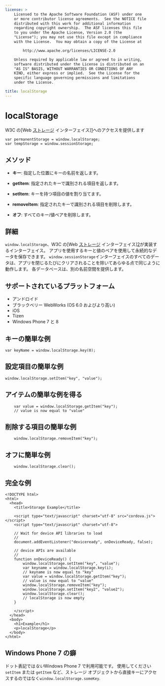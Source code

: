 ```yaml
---
license: >
    Licensed to the Apache Software Foundation (ASF) under one
    or more contributor license agreements.  See the NOTICE file
    distributed with this work for additional information
    regarding copyright ownership.  The ASF licenses this file
    to you under the Apache License, Version 2.0 (the
    "License"); you may not use this file except in compliance
    with the License.  You may obtain a copy of the License at

        http://www.apache.org/licenses/LICENSE-2.0

    Unless required by applicable law or agreed to in writing,
    software distributed under the License is distributed on an
    "AS IS" BASIS, WITHOUT WARRANTIES OR CONDITIONS OF ANY
    KIND, either express or implied.  See the License for the
    specific language governing permissions and limitations
    under the License.

title: localStorage
---
```


# localStorage

W3C の[Web [ストレージ](../storage.html) インターフェイス][1]へのアクセスを提供します

 [1]: http://dev.w3.org/html5/webstorage/#the-localstorage-attribute

    var permanentStorage = window.localStorage;
    var tempStorage = window.sessionStorage;
    

## メソッド

*   **キー**: 指定した位置にキーの名前を返します。

*   **getItem**: 指定されたキーで識別される項目を返します。

*   **setItem**: キーを持つ項目の値を割り当てます。

*   **removeItem**: 指定されたキーで識別される項目を削除します。

*   **オフ**: すべてのキー/値ペアを削除します。

## 詳細

`window.localStorage`、W3C の[Web [ストレージ](../storage.html) インターフェイス][2]が実装するインターフェイス。 アプリを使用するキーと値のペアを使用して永続的なデータを保存できます。 `window.sessionStorage`インターフェイスのすべてのデータは、アプリを閉じるたびにクリアされることを除いてあらゆる点で同じように動作します。 各データベースは、別の名前空間を提供します。

 [2]: http://dev.w3.org/html5/webstorage/

## サポートされているプラットフォーム

*   アンドロイド
*   ブラックベリー WebWorks (OS 6.0 およびより高い)
*   iOS
*   Tizen
*   Windows Phone 7 と 8

## キーの簡単な例

    var keyName = window.localStorage.key(0);
    

## 設定項目の簡単な例

    window.localStorage.setItem("key", "value");
    

## アイテムの簡単な例を得る

        var value = window.localStorage.getItem("key");
        // value is now equal to "value"
    

## 削除する項目の簡単な例

        window.localStorage.removeItem("key");
    

## オフに簡単な例

        window.localStorage.clear();
    

## 完全な例

    <!DOCTYPE html>
    <html>
      <head>
        <title>Storage Example</title>
    
        <script type="text/javascript" charset="utf-8" src="cordova.js"></script>
        <script type="text/javascript" charset="utf-8">
    
        // Wait for device API libraries to load
        //
        document.addEventListener("deviceready", onDeviceReady, false);
    
        // device APIs are available
        //
        function onDeviceReady() {
            window.localStorage.setItem("key", "value");
            var keyname = window.localStorage.key(i);
            // keyname is now equal to "key"
            var value = window.localStorage.getItem("key");
            // value is now equal to "value"
            window.localStorage.removeItem("key");
            window.localStorage.setItem("key2", "value2");
            window.localStorage.clear();
            // localStorage is now empty
        }
    
        </script>
      </head>
      <body>
        <h1>Example</h1>
        <p>localStorage</p>
      </body>
    </html>
    

## Windows Phone 7 の癖

ドット表記では*ない*Windows Phone 7 で利用可能です。 使用してください `setItem` または `getItem` など、ストレージ オブジェクトから直接キーにアクセスするのではなく`window.localStorage.someKey`.